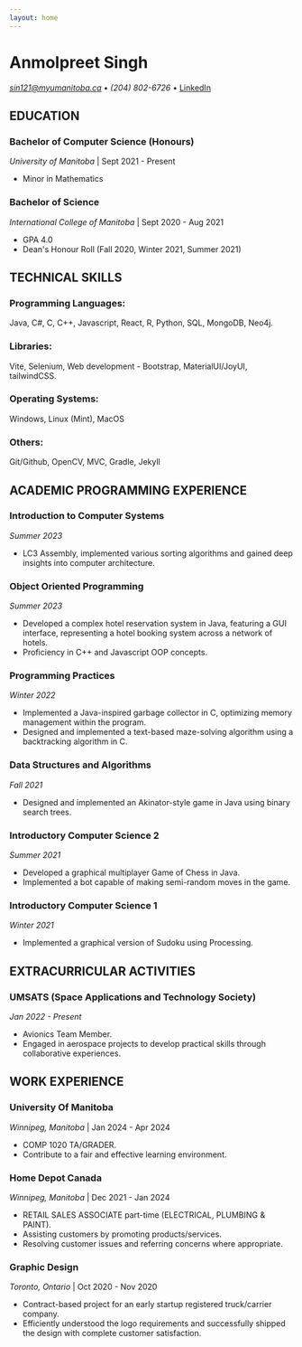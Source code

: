 ```yaml
---
layout: home
---
```


# Anmolpreet Singh
*sin121@myumanitoba.ca* • *(204) 802-6726* • [LinkedIn](https://www.linkedin.com/in/anmolpreet-singh/)

## EDUCATION
### Bachelor of Computer Science (Honours)
*University of Manitoba* | Sept 2021 - Present
- Minor in Mathematics

### Bachelor of Science
*International College of Manitoba* | Sept 2020 - Aug 2021
- GPA 4.0
- Dean's Honour Roll (Fall 2020, Winter 2021, Summer 2021)

## TECHNICAL SKILLS
### Programming Languages:
Java, C#, C, C++, Javascript, React, R, Python, SQL, MongoDB, Neo4j. 
### Libraries:
Vite, Selenium, Web development - Bootstrap, MaterialUI/JoyUI, tailwindCSS.
### Operating Systems:
Windows, Linux (Mint), MacOS
### Others:
Git/Github, OpenCV, MVC, Gradle, Jekyll

## ACADEMIC PROGRAMMING EXPERIENCE
### Introduction to Computer Systems
*Summer 2023*
- LC3 Assembly, implemented various sorting algorithms and gained deep insights into computer architecture.

### Object Oriented Programming
*Summer 2023*
- Developed a complex hotel reservation system in Java, featuring a GUI interface, representing a hotel booking system across a network of hotels.
- Proficiency in C++ and Javascript OOP concepts.

### Programming Practices
*Winter 2022*
- Implemented a Java-inspired garbage collector in C, optimizing memory management within the program.
- Designed and implemented a text-based maze-solving algorithm using a backtracking algorithm in C.

### Data Structures and Algorithms
*Fall 2021*
- Designed and implemented an Akinator-style game in Java using binary search trees.

### Introductory Computer Science 2
*Summer 2021*
- Developed a graphical multiplayer Game of Chess in Java.
- Implemented a bot capable of making semi-random moves in the game.

### Introductory Computer Science 1
*Winter 2021*
- Implemented a graphical version of Sudoku using Processing.

## EXTRACURRICULAR ACTIVITIES
### UMSATS (Space Applications and Technology Society)
*Jan 2022 - Present*
- Avionics Team Member.
- Engaged in aerospace projects to develop practical skills through collaborative experiences.

## WORK EXPERIENCE
### University Of Manitoba
*Winnipeg, Manitoba* | Jan 2024 - Apr 2024
- COMP 1020 TA/GRADER.
- Contribute to a fair and effective learning environment.

### Home Depot Canada
*Winnipeg, Manitoba* | Dec 2021 - Jan 2024
- RETAIL SALES ASSOCIATE part-time (ELECTRICAL, PLUMBING & PAINT).
- Assisting customers by promoting products/services.
- Resolving customer issues and referring concerns where appropriate.

### Graphic Design
*Toronto, Ontario* | Oct 2020 - Nov 2020
- Contract-based project for an early startup registered truck/carrier company.
- Efficiently understood the logo requirements and successfully shipped the design with complete customer satisfaction.
